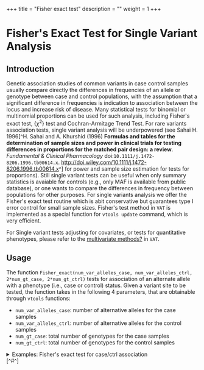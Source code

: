 
+++
title = "Fisher exact test"
description = ""
weight = 1
+++


# Fisher's Exact Test for Single Variant Analysis 



## Introduction

Genetic association studies of common variants in case control samples usually compare directly the differences in frequencies of an allele or genotype between case and control populations, with the assumption that a significant difference in frequencies is indication to association between the locus and increase risk of disease. Many statistical tests for binomial or multinomial proportions can be used for such analysis, including Fisher's exact test, {$\chi^2$} test and Cochran-Armitage Trend Test. For rare variants association tests, single variant analysis will be underpowered (see Sahai H. 1996[^H. Sahai and A. Khurshid (1996) **Formulas and tables for the determination of sample sizes and power in clinical trials for testing differences in proportions for the matched pair design: a review**. *Fundamental & Clinical Pharmacology* doi:`10.1111/j.1472-8206.1996.tb00614.x`. <http://doi.wiley.com/10.1111/j.1472-8206.1996.tb00614.x>^] for power and sample size estimation for tests for proportions). Still single variant tests can be useful when only summary statistics is avaiable for controls (e.g., only MAF is available from public database), or one wants to compare the differences in frequency between populations for other purposes. For single variants analysis we offer the Fisher's exact test routine which is abit conservative but guarantees type I error control for small sample sizes. Fisher's test method in `VAT` is implemented as a special function for `vtools update` command, which is very efficient. 

For Single variant tests adjusting for covariates, or tests for quantitative phenotypes, please refer to the [multivariate methods][1][?][1] in `VAT`. 



## Usage

The function `Fisher_exact(num_var_alleles_case, num_var_alleles_ctrl, 2*num_gt_case, 2*num_gt_ctrl)` tests for association of an alternate allele with a phenotype (i.e., case or control) status. Given a variant site to be tested, the function takes in the following 4 parameters, that are obtainable through `vtools` functions: 



*   `num_var_alleles_case`: number of alternative alleles for the case samples 
*   `num_var_alleles_ctrl`: number of alternative alleles for the control samples 
*   `num_gt_case`: total number of genotypes for the case samples 
*   `num_gt_ctrl`: total number of genotypes for the control samples 

<details><summary> Examples: Fisher's exact test for case/ctrl association</summary> First, we compute statistics separately in cases and ctrls: 



    vtools update variant --from_stat 'num_gt_case=#(GT)' 'num_var_alleles_case=#(alt)' --samples "filename in ('V1.vcf', 'V2.vcf')"
    

    Counting variants: 100% [================================] 2 69.2/s in 00:00:00
    INFO: Adding field num_var_alleles_case
    INFO: Adding field num_gt_case
    Updating variant: 100% [==============================] 1,341 41.9K/s in 00:00:00
    INFO: 1340 records are updated
    



    vtools update variant --from_stat "num_gt_ctrl=#(GT)" "num_var_alleles_ctrl=#(alt)" --samples "filename = 'V3.vcf'"
    

    Counting variants: 100% [===============================] 1 220.3/s in 00:00:00
    INFO: Adding field num_var_alleles_ctrl
    INFO: Adding field num_gt_ctrl
    Updating variant: 100% [=============================] 988 42.7K/s in 00:00:00
    INFO: 987 records are updated
    

And calcualte p-value for the Fisher's exact test: 



    vtools update variant --set "prop_pval=Fisher_exact(num_var_alleles_case, num_var_alleles_ctrl, 2*num_gt_case, 2*num_gt_ctrl)"
    

    INFO: Adding field prop_pva
    

</details>[^#^]

 [1]: http://localhost/~iceli/wiki/pmwiki.php?n=Association.Multivariate?action=edit